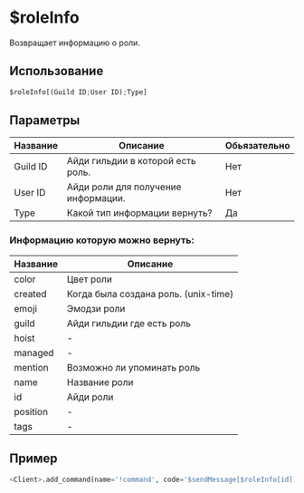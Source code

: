 # $roleInfo
Возвращает информацию о роли.

## Использование
```py
$roleInfo[(Guild ID;User ID);Type]
```

## Параметры
| Название | Описание | Обьязательно |
| -------- | -------- | ------------ |
| Guild ID | Айди гильдии в которой есть роль. | Нет |
| User ID | Айди роли для получение информации. | Нет |
| Type | Какой тип информации вернуть? | Да |

### Информацию которую можно вернуть:
| Название | Описание |
| -------- | -------- |
| color | Цвет роли |
| created | Когда была создана роль. (unix-time) |
| emoji | Эмодзи роли |
| guild | Айди гильдии где есть роль |
| hoist | - |
| managed | - |
| mention | Возможно ли упоминать роль |
| name | Название роли |
| id | Айди роли |
| position | - |
| tags | - |

## Пример
```py
<Client>.add_command(name='!command', code='$sendMessage[$roleInfo[id]]')
```
